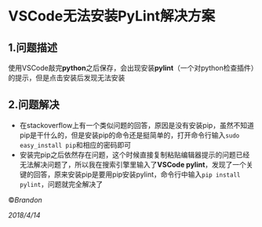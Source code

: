 VSCode无法安装PyLint解决方案
==
1.问题描述
--
使用VSCode敲完**python**之后保存，会出现安装**pylint**（一个对python检查插件）的提示，但是点击安装后发现无法安装

2.问题解决
---

* 在stackoverflow上有一个类似问题的回答，原因是没有安装pip，虽然不知道pip是干什么的，但是安装pip的命令还是挺简单的，打开命令行输入`sudo easy_install pip`和相应的密码即可
* 安装完pip之后依然存在问题，这个时候直接复制粘贴编辑器提示的问题已经无法解决问题了，所以我在搜索引擎里输入了**VSCode pylint**，发现了一个关键的回答，原来安装pip是要用pip安装pylint，命令行中输入`pip install pylint`，问题就完全解决了

&copy;*Brandon*

*2018/4/14*
